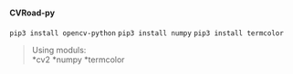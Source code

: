 #### CVRoad-py
`pip3 install opencv-python`
`pip3 install numpy`
`pip3 install termcolor`

>Using moduls:  
*cv2
*numpy
*termcolor
